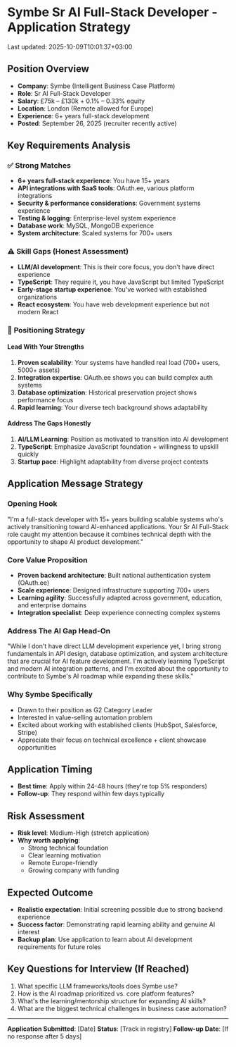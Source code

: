 # Symbe Sr AI Full-Stack Developer - Application Strategy

Last updated: 2025-10-09T10:01:37+03:00

## Position Overview
- **Company**: Symbe (Intelligent Business Case Platform)
- **Role**: Sr AI Full-Stack Developer
- **Salary**: £75k – £130k + 0.1% – 0.33% equity
- **Location**: London (Remote allowed for Europe)
- **Experience**: 6+ years full-stack development
- **Posted**: September 26, 2025 (recruiter recently active)

## Key Requirements Analysis

### ✅ **Strong Matches**
- **6+ years full-stack experience**: You have 15+ years
- **API integrations with SaaS tools**: OAuth.ee, various platform integrations
- **Security & performance considerations**: Government systems experience
- **Testing & logging**: Enterprise-level system experience
- **Database work**: MySQL, MongoDB experience
- **System architecture**: Scaled systems for 700+ users

### ⚠️ **Skill Gaps** (Honest Assessment)
- **LLM/AI development**: This is their core focus, you don't have direct experience
- **TypeScript**: They require it, you have JavaScript but limited TypeScript
- **Early-stage startup experience**: You've worked with established organizations
- **React ecosystem**: You have web development experience but not modern React

### 🎯 **Positioning Strategy**

#### **Lead With Your Strengths**
1. **Proven scalability**: Your systems have handled real load (700+ users, 5000+ assets)
2. **Integration expertise**: OAuth.ee shows you can build complex auth systems
3. **Database optimization**: Historical preservation project shows performance focus
4. **Rapid learning**: Your diverse tech background shows adaptability

#### **Address The Gaps Honestly**
1. **AI/LLM Learning**: Position as motivated to transition into AI development
2. **TypeScript**: Emphasize JavaScript foundation + willingness to upskill quickly
3. **Startup pace**: Highlight adaptability from diverse project contexts

## Application Message Strategy

### **Opening Hook**
"I'm a full-stack developer with 15+ years building scalable systems who's actively transitioning toward AI-enhanced applications. Your Sr AI Full-Stack role caught my attention because it combines technical depth with the opportunity to shape AI product development."

### **Core Value Proposition**
- **Proven backend architecture**: Built national authentication system (OAuth.ee)
- **Scale experience**: Designed infrastructure supporting 700+ users
- **Learning agility**: Successfully adapted across government, education, and enterprise domains
- **Integration specialist**: Deep experience connecting complex systems

### **Address The AI Gap Head-On**
"While I don't have direct LLM development experience yet, I bring strong fundamentals in API design, database optimization, and system architecture that are crucial for AI feature development. I'm actively learning TypeScript and modern AI integration patterns, and I'm excited about the opportunity to contribute to Symbe's AI roadmap while expanding these skills."

### **Why Symbe Specifically**
- Drawn to their position as G2 Category Leader 
- Interested in value-selling automation problem
- Excited about working with established clients (HubSpot, Salesforce, Stripe)
- Appreciate their focus on technical excellence + client showcase opportunities

## Application Timing
- **Best time**: Apply within 24-48 hours (they're top 5% responders)
- **Follow-up**: They respond within few days typically

## Risk Assessment
- **Risk level**: Medium-High (stretch application)
- **Why worth applying**: 
  - Strong technical foundation
  - Clear learning motivation
  - Remote Europe-friendly
  - Growing company with funding

## Expected Outcome
- **Realistic expectation**: Initial screening possible due to strong backend experience
- **Success factor**: Demonstrating rapid learning ability and genuine AI interest
- **Backup plan**: Use application to learn about AI development requirements for future roles

## Key Questions for Interview (If Reached)
1. What specific LLM frameworks/tools does Symbe use?
2. How is the AI roadmap prioritized vs. core platform features?
3. What's the learning/mentorship structure for expanding AI skills?
4. What are the biggest technical challenges in business case automation?

---

**Application Submitted**: [Date]
**Status**: [Track in registry]
**Follow-up Date**: [If no response after 5 days]
